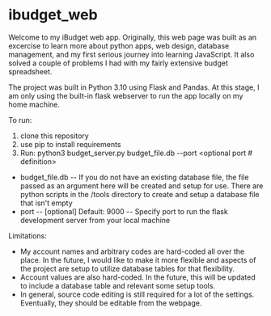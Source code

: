 # ibudget_web
Welcome to my iBudget web app. Originally, this web page was built as an excercise to learn more about python apps, web design, database management, and my first serious journey into learning JavaScript. It also solved a couple of problems I had with my fairly extensive budget spreadsheet.

The project was built in Python 3.10 using Flask and Pandas. At this stage, I am only using the built-in flask webserver to run the app locally on my home machine.

To run:
1) clone this repository
2) use pip to install requirements
3) Run: python3 budget_server.py budget_file.db --port <optional port # definition>
  - budget_file.db -- If you do not have an existing database file, the file passed as an argument here will be created and setup for use. There are python scripts in the /tools directory to create and setup a database file that isn't empty
  - port -- [optional] Default: 9000 -- Specify port to run the flask development server from your local machine


Limitations:
- My account names and arbitrary codes are hard-coded all over the place. In the future, I would like to make it more flexible and aspects of the project are setup to utilize database tables for that flexibility.
- Account values are also hard-coded. In the future, this will be updated to include a database table and relevant some setup tools.
- In general, source code editing is still required for a lot of the settings. Eventually, they should be editable from the webpage.
